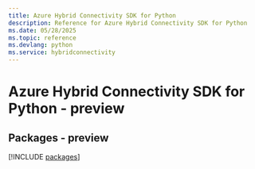 ```yaml
---
title: Azure Hybrid Connectivity SDK for Python
description: Reference for Azure Hybrid Connectivity SDK for Python
ms.date: 05/28/2025
ms.topic: reference
ms.devlang: python
ms.service: hybridconnectivity
---
```

# Azure Hybrid Connectivity SDK for Python - preview
## Packages - preview
[!INCLUDE [packages](hybrid-connectivity-index.md)]